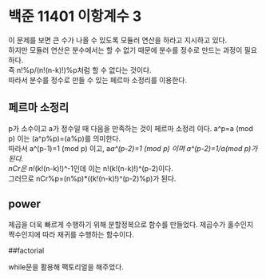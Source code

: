 # 백준 11401 이항계수 3

이 문제를 보면 큰 수가 나올 수 있도록 모듈러 연산을 하라고 지시하고 있다.<br>
하지만 모듈러 연산은 분수에서는 할 수 없기 때문에 분수를 정수로 만드는 과정이 필요하다. <br>
즉 n!%p/(n!(n-k)!)%p처럼 할 수 없다는 것이다.<br>
따라서 분수를 정수로 만들 수 있는 페르마 소정리를 이용한다.<br>

## 페르마 소정리

p가 소수이고 a가 정수일 때 다음을 만족하는 것이 페르마 소정리 이다. a^p=a (mod p) 이는 (a^p%p)=(a%p)를 의미한다.<br>
따라서 a^(p-1)=1 (mod p) 이고, a*a^(p-2)=1 (mod p) 이며 a^(p-2)=1/a(mod p)가 된다.<br>
nCr은 n!*(k!(n-k)!)^-1인데 이는 n!(k!(n-k)!)^(p-2)이다. <br>
그러므로 nCr%p=(n%p)*((k!(n-k)!)^(p-2)%p)가 된다. 

## power

제곱을 더욱 빠르게 수행하기 위해 분할정복으로 함수를 만들었다. 제곱수가 홀수인지 짝수인지에 따라 재귀를 수행하는 함수이다.

##factorial

while문을 활용해 팩토리얼을 해주었다.
